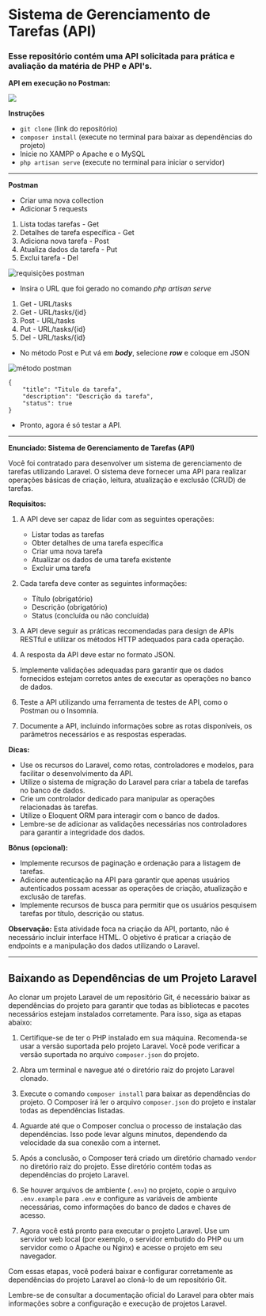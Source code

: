 # Sistema de Gerenciamento de Tarefas (API)

### Esse repositório contém uma API solicitada para prática e avaliação da matéria de PHP e API's.

**API em execução no Postman:**

[![](https://markdown-videos.vercel.app/youtube/V7IgQjuNsrU)](https://www.youtube.com/watch?v=V7IgQjuNsrU)

**Instruções**

- ``` git clone ``` (link do repositório)
- ``` composer install ``` (execute no terminal para baixar as dependências do projeto)
- Inicie no XAMPP o Apache e o MySQL
- ``` php artisan serve ``` (execute no terminal para iniciar o servidor)

----

**Postman**

- Criar uma nova collection
- Adicionar 5 requests
 1. Lista todas tarefas - Get
 2. Detalhes de tarefa específica - Get
 3. Adiciona nova tarefa - Post
 4. Atualiza dados da tarefa - Put
 5. Exclui tarefa - Del

![requisições postman](https://github.com/p1nheiros/Sistema-de-Gerenciamento-de-Tarefas-API/assets/124714182/2e1da62f-ce84-429a-91c1-3178fba017af)

- Insira o URL que foi gerado no comando _php artisan serve_
 1. Get - URL/tasks
 2. Get - URL/tasks/{id}
 3. Post - URL/tasks
 4. Put - URL/tasks/{id}
 5. Del - URL/tasks/{id}

- No método Post e Put vá em ***body***, selecione ***row*** e coloque em JSON

![método postman](https://github.com/p1nheiros/Sistema-de-Gerenciamento-de-Tarefas-API/assets/124714182/025ed5ae-b10f-411a-b418-aeed233a11aa)

```
{
    "title": "Titulo da tarefa",
    "description": "Descrição da tarefa",
    "status": true
}
```

- Pronto, agora é só testar a API.
  
----

**Enunciado: Sistema de Gerenciamento de Tarefas (API)**

Você foi contratado para desenvolver um sistema de gerenciamento de tarefas utilizando Laravel. O sistema deve fornecer uma API para realizar operações básicas de criação, leitura, atualização e exclusão (CRUD) de tarefas.

**Requisitos:**

1. A API deve ser capaz de lidar com as seguintes operações:
   - Listar todas as tarefas
   - Obter detalhes de uma tarefa específica
   - Criar uma nova tarefa
   - Atualizar os dados de uma tarefa existente
   - Excluir uma tarefa

2. Cada tarefa deve conter as seguintes informações:
   - Título (obrigatório)
   - Descrição (obrigatório)
   - Status (concluída ou não concluída)

3. A API deve seguir as práticas recomendadas para design de APIs RESTful e utilizar os métodos HTTP adequados para cada operação.

4. A resposta da API deve estar no formato JSON.

5. Implemente validações adequadas para garantir que os dados fornecidos estejam corretos antes de executar as operações no banco de dados.

6. Teste a API utilizando uma ferramenta de testes de API, como o Postman ou o Insomnia.

7. Documente a API, incluindo informações sobre as rotas disponíveis, os parâmetros necessários e as respostas esperadas.

**Dicas:**

- Use os recursos do Laravel, como rotas, controladores e modelos, para facilitar o desenvolvimento da API.
- Utilize o sistema de migração do Laravel para criar a tabela de tarefas no banco de dados.
- Crie um controlador dedicado para manipular as operações relacionadas às tarefas.
- Utilize o Eloquent ORM para interagir com o banco de dados.
- Lembre-se de adicionar as validações necessárias nos controladores para garantir a integridade dos dados.

**Bônus (opcional):**

- Implemente recursos de paginação e ordenação para a listagem de tarefas.
- Adicione autenticação na API para garantir que apenas usuários autenticados possam acessar as operações de criação, atualização e exclusão de tarefas.
- Implemente recursos de busca para permitir que os usuários pesquisem tarefas por título, descrição ou status.

**Observação:** Esta atividade foca na criação da API, portanto, não é necessário incluir interface HTML. O objetivo é praticar a criação de endpoints e a manipulação dos dados utilizando o Laravel.

----


## Baixando as Dependências de um Projeto Laravel

Ao clonar um projeto Laravel de um repositório Git, é necessário baixar as dependências do projeto para garantir que todas as bibliotecas e pacotes necessários estejam instalados corretamente. Para isso, siga as etapas abaixo:

1. Certifique-se de ter o PHP instalado em sua máquina. Recomenda-se usar a versão suportada pelo projeto Laravel. Você pode verificar a versão suportada no arquivo `composer.json` do projeto.

2. Abra um terminal e navegue até o diretório raiz do projeto Laravel clonado.

3. Execute o comando `composer install` para baixar as dependências do projeto. O Composer irá ler o arquivo `composer.json` do projeto e instalar todas as dependências listadas.

4. Aguarde até que o Composer conclua o processo de instalação das dependências. Isso pode levar alguns minutos, dependendo da velocidade da sua conexão com a internet.

5. Após a conclusão, o Composer terá criado um diretório chamado `vendor` no diretório raiz do projeto. Esse diretório contém todas as dependências do projeto Laravel.

6. Se houver arquivos de ambiente (`.env`) no projeto, copie o arquivo `.env.example` para `.env` e configure as variáveis de ambiente necessárias, como informações do banco de dados e chaves de acesso.

7. Agora você está pronto para executar o projeto Laravel. Use um servidor web local (por exemplo, o servidor embutido do PHP ou um servidor como o Apache ou Nginx) e acesse o projeto em seu navegador.

Com essas etapas, você poderá baixar e configurar corretamente as dependências do projeto Laravel ao cloná-lo de um repositório Git.

Lembre-se de consultar a documentação oficial do Laravel para obter mais informações sobre a configuração e execução de projetos Laravel.
